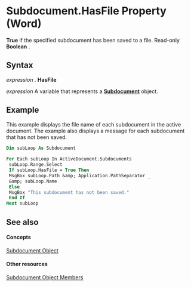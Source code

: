 
# Subdocument.HasFile Property (Word)

 **True** if the specified subdocument has been saved to a file. Read-only **Boolean** .


## Syntax

 _expression_ . **HasFile**

 _expression_ A variable that represents a **[Subdocument](ed966369-34f6-ef0c-d6d6-4c86baff4793.md)** object.


## Example

This example displays the file name of each subdocument in the active document. The example also displays a message for each subdocument that has not been saved.


```vb
Dim subLoop As Subdocument 
 
For Each subLoop In ActiveDocument.Subdocuments 
 subLoop.Range.Select 
 If subLoop.HasFile = True Then 
 MsgBox subLoop.Path &amp; Application.PathSeparator _ 
 &amp; subLoop.Name 
 Else 
 MsgBox "This subdocument has not been saved." 
 End If 
Next subLoop
```


## See also


#### Concepts


[Subdocument Object](ed966369-34f6-ef0c-d6d6-4c86baff4793.md)
#### Other resources


[Subdocument Object Members](7f30e191-8a01-2565-3a9b-2139733e2f82.md)

